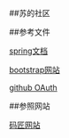 ##苏的社区


##参考文件

[spring文档](https://spring.io/)

[bootstrap网站](https://v3.bootcss.com/)

[github OAuth](https://developer.github.com/apps/building-oauth-apps/creating-an-oauth-app/)

##参照网站

[码匠网站](http://www.mawen.co/)


